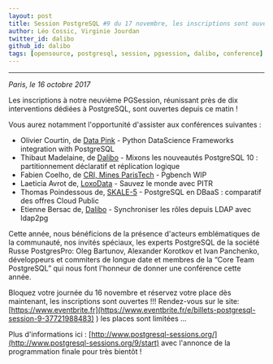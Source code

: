 ```yaml
---
layout: post
title: Session PostgreSQL #9 du 17 novembre, les inscriptions sont ouvertes !
author: Léo Cossic, Virginie Jourdan
twitter_id: dalibo
github_id: dalibo
tags: [opensource, postgresql, session, pgsession, dalibo, conference]
---
```


---
*Paris, le 16 octobre 2017*

Les inscriptions à notre neuvième PGSession, réunissant près de dix interventions dédiées à PostgreSQL, sont ouvertes depuis ce  matin !

<!--MORE-->

Vous aurez notamment l'opportunité d'assister aux conférences suivantes :

   * Olivier Courtin, de [Data Pink](http://www.datapink.com/company.html) - Python DataScience Frameworks integration with PostgreSQL 
   * Thibaut Madelaine, de [Dalibo](https://www.dalibo.com) - Mixons les nouveautés PostgreSQL 10 : partitionnement déclaratif et réplication logique 
   * Fabien Coelho, de [CRI, Mines ParisTech](https://www.cri.ensmp.fr/) - Pgbench WIP 
   * Laeticia Avrot de, [LoxoData](https://www.loxodata.com) - Sauvez le monde avec PITR
   * Thomas Poindessous de, [SKALE-5](https://www.skale-5.com/en/) - PostgreSQL en DBaaS : comparatif des offres Cloud Public
   * Etienne Bersac de, [Dalibo](https://www.dalibo.com) - Synchroniser les rôles depuis LDAP avec ldap2pg

Cette année, nous bénéficions de la présence d'acteurs emblématiques de la communauté, nos invités spéciaux, les  experts PostgreSQL de la société Russe PostgresPro: Oleg Bartunov, Alexander Korotkov et Ivan Panchenko, développeurs et commiters de longue date et membres de la “Core Team  PostgreSQL” qui nous font l'honneur de donner une conférence cette  année.

Bloquez votre journée du 16 novembre et réservez votre place dès maintenant, les inscriptions sont ouvertes !!!
Rendez-vous sur le site: [https://www.eventbrite.fr](https://www.eventbrite.fr/e/billets-postgresql-session-9-37721988483)
) les places sont limitées ... 

Plus d'informations ici : [http://www.postgresql-sessions.org/](http://www.postgresql-sessions.org/9/start) avec l'annonce de la programmation finale pour très bientôt !
